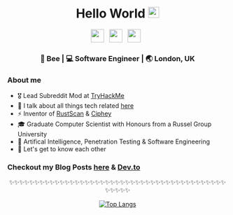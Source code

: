 <div align="center">
  <h1> Hello World <img src="https://media.giphy.com/media/hvRJCLFzcasrR4ia7z/giphy.gif" width="25px"></h1>
</div>
 
<p align='center'> 
<a href="https://www.linkedin.com/in/brandonls/"><img height="30" src="https://raw.githubusercontent.com/trinwin/trinwin/master/icons/linkedin.png?raw=true"></a>&nbsp;&nbsp;
<a href="https://twitter.com/bee_sec_san"><img height="30" src="https://raw.githubusercontent.com/trinwin/trinwin/master/icons/twitter.png?raw=true"></a>&nbsp;&nbsp;
<a href="https://dev.to/brandonskerritt"><img height="30" src="https://raw.githubusercontent.com/trinwin/trinwin/master/icons/devto.png?raw=true"></a>&nbsp;&nbsp;


<div align="center">
<h3> 🐝 Bee | 💻 Software Engineer | 🌏 London, UK </h3> 
</div>

### About me 

- 🎖 Lead Subreddit Mod at [TryHackMe](https://tryhackme.com)
- 👀 I talk about all things tech related [here](https://skerritt.blog/) 
- ⚡ Inventor of [RustScan](https://github.com/rustscan/rustscan) & [Ciphey](https://github.com/ciphey/ciphey)
- 🎓 Graduate Computer Scientist with Honours from a Russel Group University
- 🤖 Artifical Intelligence, Penetration Testing & Software Engineering
- 💭 Let's get to know each other 

### Checkout my Blog Posts [here](https://skerritt.blog) & [Dev.to](https://dev.to/brandonskerritt)


<div align="center">

✨✨✨✨✨✨✨✨✨✨✨✨✨✨✨✨✨✨✨✨✨✨✨✨✨✨✨✨✨✨✨✨✨✨✨✨✨✨✨✨✨✨✨✨✨✨✨✨

[![Top Langs](https://github-readme-stats.vercel.app/api/top-langs/?username=bee-san&layout=compact)](https://github.com/anuraghazra/github-readme-stats)


</div>
<!--
**trinwin/trinwin** is a ✨ _special_ ✨ repository because its `README.md` (this file) appears on your GitHub profile.

Also I stole this off of Trinity this is 100% theirs.
-->

